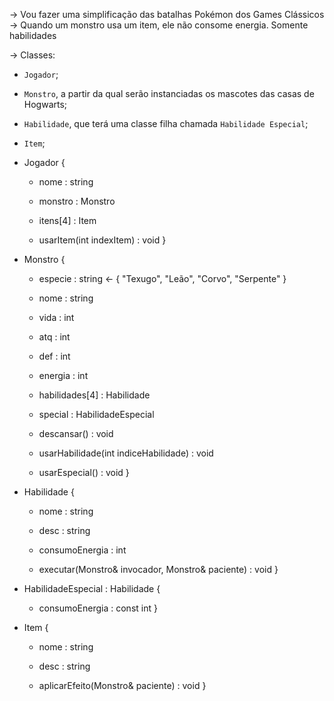 -> Vou fazer uma simplificação das batalhas Pokémon dos Games Clássicos
-> Quando um monstro usa um item, ele não consome energia. Somente habilidades

-> Classes:
   - `Jogador`;  
   - `Monstro`, a partir da qual serão instanciadas os mascotes das casas de Hogwarts;
   - `Habilidade`, que terá uma classe filha chamada `Habilidade Especial`;
   - `Item`;

- Jogador {
   - nome : string
   - monstro : Monstro
   - itens[4] : Item

   - usarItem(int indexItem) : void 
}

- Monstro {
   - especie : string <- { "Texugo", "Leão", "Corvo", "Serpente" }
   - nome : string
   - vida : int
   - atq : int
   - def : int
   - energia : int
   - habilidades[4] : Habilidade
   - special : HabilidadeEspecial

   - descansar() : void
   - usarHabilidade(int indiceHabilidade) : void
   - usarEspecial() : void
}

- Habilidade {
   - nome : string
   - desc : string
   - consumoEnergia : int

   - executar(Monstro& invocador, Monstro& paciente) : void
}

- HabilidadeEspecial : Habilidade { 
   - consumoEnergia : const int 
}

- Item {
   - nome : string
   - desc : string

   - aplicarEfeito(Monstro& paciente) : void
}